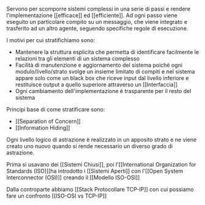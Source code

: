 Servono per scomporre sistemi complessi in una serie di passi e rendere l'implementazione [[efficace]] ed [[efficiente]].
Ad ogni passo viene eseguito un particolare compito su un messaggio, che viene integrato e trasferito ad un altro agente, seguendo specifiche regole di esecuzione.

I motivi per cui stratifichiamo sono:
- Mantenere la struttura esplicita che permetta di identificare facilmente le relazioni tra gli elementi di un sistema complesso
- Facilità di manutenzione e aggiornamento del sistema poiché ogni modulo/livello/strato svolge un insieme limitato di compiti e nel sistema appare solo come un black box che riceve input dal livello inferiore e restituisce output a quello superiore attraverso un [[Interfaccia]]
- Ogni cambiamento dell'implementazione è trasparente per il resto del sistema

Principi base di come stratificare sono:
- [[Separation of Concern]]
- [[Information Hiding]]

Ogni livello logico di astrazione è realizzato in un apposito strato e ne viene creato uno nuovo quando si rende necessario un diverso grado di astrazione. 

Prima si usavano dei [[Sistemi Chiusi]], poi  l'[[International Organization for Standards (ISO)]]ha introdotto i [[Sistemi Aperti]] con l'[[Open System Interconnector (OSI)]] creando il [[Modello ISO-OSI]]

Dalla controparte abbiamo [[Stack Protocollare TCP-IP]] con cui possiamo fare un confronto [[ISO-OSI vs TCP-IP]]
